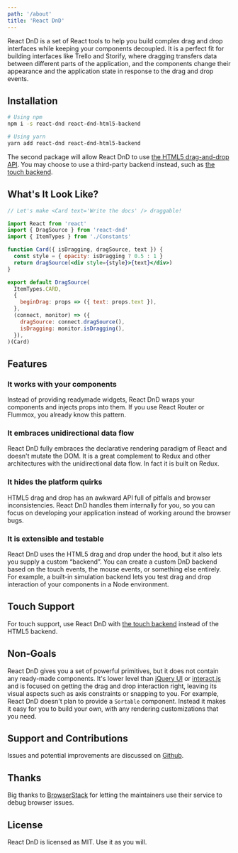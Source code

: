 ```yaml
---
path: '/about'
title: 'React DnD'
---
```


React DnD is a set of React tools to help you build complex drag and drop interfaces while keeping your components decoupled. It is a perfect fit for building interfaces like Trello and Storify, where dragging transfers data between different parts of the application, and the components change their appearance and the application state in response to the drag and drop events.

## Installation

```bash
# Using npm
npm i -s react-dnd react-dnd-html5-backend
```

```bash
# Using yarn
yarn add react-dnd react-dnd-html5-backend
```

The second package will allow React DnD to use [the HTML5 drag-and-drop API](https://developer.mozilla.org/en-US/docs/Web/Guide/HTML/Drag_and_drop). You may choose to use a third-party backend instead, such as [the touch backend](https://github.com/yahoo/react-dnd-touch-backend).

## What's It Look Like?

```jsx
// Let's make <Card text='Write the docs' /> draggable!

import React from 'react'
import { DragSource } from 'react-dnd'
import { ItemTypes } from './Constants'

function Card({ isDragging, dragSource, text }) {
  const style = { opacity: isDragging ? 0.5 : 1 }
  return dragSource(<div style={style}>{text}</div>)
}

export default DragSource(
  ItemTypes.CARD,
  {
    beginDrag: props => ({ text: props.text }),
  },
  (connect, monitor) => ({
    dragSource: connect.dragSource(),
    isDragging: monitor.isDragging(),
  }),
)(Card)
```

## Features

### It works with your components

Instead of providing readymade widgets, React DnD wraps your components and injects props into them. If you use React Router or Flummox, you already know this pattern.

### It embraces unidirectional data flow

React DnD fully embraces the declarative rendering paradigm of React and doesn't mutate the DOM. It is a great complement to Redux and other architectures with the unidirectional data flow. In fact it is built on Redux.

### It hides the platform quirks

HTML5 drag and drop has an awkward API full of pitfalls and browser inconsistencies. React DnD handles them internally for you, so you can focus on developing your application instead of working around the browser bugs.

### It is extensible and testable

React DnD uses the HTML5 drag and drop under the hood, but it also lets you supply a custom “backend”. You can create a custom DnD backend based on the touch events, the mouse events, or something else entirely. For example, a built-in simulation backend lets you test drag and drop interaction of your components in a Node environment.

## Touch Support

For touch support, use React DnD with [the touch backend](https://github.com/yahoo/react-dnd-touch-backend) instead of the HTML5 backend.

## Non-Goals

React DnD gives you a set of powerful primitives, but it does not contain any ready-made components. It's lower level than [jQuery UI](https://jqueryui.com/) or [interact.js](http://interactjs.io/) and is focused on getting the drag and drop interaction right, leaving its visual aspects such as axis constraints or snapping to you. For example, React DnD doesn't plan to provide a `Sortable` component. Instead it makes it easy for you to build your own, with any rendering customizations that you need.

## Support and Contributions

Issues and potential improvements are discussed on [Github](https://github.com/react-dnd/react-dnd/issues).

## Thanks

Big thanks to [BrowserStack](https://www.browserstack.com) for letting the maintainers use their service to debug browser issues.

## License

React DnD is licensed as MIT. Use it as you will.
